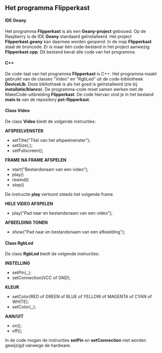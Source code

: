 ## Het programma Flipperkast

#### IDE Geany

Het programma **Flipperkast** is als een **Geany-project** gebouwd.
Op de Raspberry is de IDE **Geany** standaard geïnstalleerd.
Het project **Flipperkast.geany** kan daarmee worden geopend.
In de map **Flipperkast** staat de broncode.
Er is maar één code-bestand in het project aanwezig: **Flipperkast.cpp**.
Dit bestand bevat alle code van het programma.

#### C++

De code-taal van het programma **Flipperkast** is C++.
Het programma maakt gebruikt van de classes "Video" en "RgbLed" uit de code-bibliotheek **DeviceLib**.
Deze bibliotheek is als het goed is geïnstalleerd (zie bij **installatie/blanco**).
De programma-code moet samen werken met de MakeCode-uitbreiding **Flipperkast**.
De code hiervan vind je in het bestand **main.ts** van de repository **pxt-flipperkast**.

#### Class Video

De class **Video** biedt de volgende instructies:

**AFSPEELVENSTER**
* setTitle("Titel van het afspeelvenster");
* setSize(<breedte>,<hoogte>);
* setFullscreen();

**FRAME NA FRAME AFSPELEN**
* start("Bestandsnaam van een video");
* play()
* rewind()
* stop()

De instructie **play** vertoont steeds het volgende frame.

**HELE VIDEO AFSPELEN**
* play("Pad naar en bestandsnaam van een video");

**AFBEELDING TONEN**
* show("Pad naar en bestandsnaam van een afbeelding");

#### Class RgbLed

De class **RgbLed** biedt de volgende instructies:

**INSTELLING**
* setPin(<rood>,<groen>,<blauw>);
* setConnection(VCC of GND);

**KLEUR**
* setColor(RED of GREEN of BLUE of YELLOW of MAGENTA of CYAN of WHITE);
* setColor(<rood>,<groen>,<blauw>);

**AAN/UIT**
* on();
* off();

In de code mogen de instructies **setPin** en **setConnection** niet worden gewijzigd vanwege de hardware.
